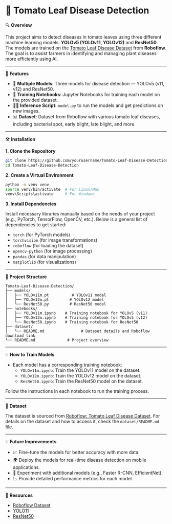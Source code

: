 # 🍅 Tomato Leaf Disease Detection

🔍 **Overview**

This project aims to detect diseases in tomato leaves using three different machine learning models: **YOLOv5 (YOLOv11, YOLOv12)** and **ResNet50**. The models are trained on the [Tomato Leaf Disease Dataset](https://universe.roboflow.com/bryan-b56jm/tomato-leaf-disease-ssoha/dataset/63) from **Roboflow**. The goal is to assist farmers in identifying and managing plant diseases more efficiently using AI.

---

🚀 **Features**

- 🍃 **Multiple Models**: Three models for disease detection — YOLOv5 (v11, v12) and ResNet50.
- 🌾 **Training Notebooks**: Jupyter Notebooks for training each model on the provided dataset.
- 🧑‍💻 **Inference Script**: `model.py` to run the models and get predictions on new images.
- 📊 **Dataset**: Dataset from Roboflow with various tomato leaf diseases, including bacterial spot, early blight, late blight, and more.

---

🛠️ **Installation**

**1. Clone the Repository**

```bash
git clone https://github.com/yourusername/Tomato-Leaf-Disease-Detection.git
cd Tomato-Leaf-Disease-Detection
```

**2. Create a Virtual Environment**

```bash
python -m venv venv
source venv/bin/activate  # For Linux/Mac
venv\Scripts\activate     # For Windows
```

**3. Install Dependencies**

Install necessary libraries manually based on the needs of your project (e.g., PyTorch, TensorFlow, OpenCV, etc.). Below is a general list of dependencies to get started:

- `torch` (for PyTorch models)
- `torchvision` (for image transformations)
- `roboflow` (for loading the dataset)
- `opencv-python` (for image processing)
- `pandas` (for data manipulation)
- `matplotlib` (for visualizations)

---

📁 **Project Structure**

```
Tomato-Leaf-Disease-Detection/
├── models/
│   ├── YOLOv11m.pt          # YOLOv11 model
│   ├── YOLOv12m.pt         # YOLOv12 model
│   └── ResNet50.py         # ResNet50 model
├── notebooks/
│   ├── YOLOv11m.ipynb    # Training notebook for YOLOv5 (v11)
│   ├── YOLOv12m.ipynb    # Training notebook for YOLOv5 (v12)
│   └── ResNet50.ipynb    # Training notebook for ResNet50
├── dataset/
│   └── README.md                # Dataset details and Roboflow download link              
└── README.md              # Project overview
```

---

💡 **How to Train Models**

- Each model has a corresponding training notebook:
    - `YOLOv11m.ipynb`: Train the YOLOv11 model on the dataset.
    - `YOLOv12m.ipynb`: Train the YOLOv12 model on the dataset.
    - `ResNet50.ipynb`: Train the ResNet50 model on the dataset.

Follow the instructions in each notebook to run the training process.

---

📝 **Dataset**

The dataset is sourced from [Roboflow: Tomato Leaf Disease Dataset](https://universe.roboflow.com/bryan-b56jm/tomato-leaf-disease-ssoha/dataset/63). For details on the dataset and how to access it, check the `dataset/README.md` file.

---

💡 **Future Improvements**

- 📈 Fine-tune the models for better accuracy with more data.
- 🌍 Deploy the models for real-time disease detection on mobile applications.
- 🔄 Experiment with additional models (e.g., Faster R-CNN, EfficientNet).
- 📉 Provide detailed performance metrics for each model.

---

🔗 **Resources**

- [Roboflow Dataset](https://universe.roboflow.com/bryan-b56jm/tomato-leaf-disease-ssoha/dataset/63)
- [YOLO11]([https://github.com/ultralytics/yolov5](https://github.com/ultralytics/ultralytics))
- [ResNet50](https://keras.io/api/applications/resnet/#resnet50-function)
